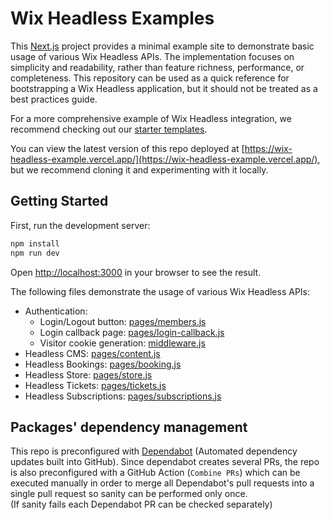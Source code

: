 # Wix Headless Examples

This [Next.js](https://nextjs.org/) project provides a minimal example site to demonstrate basic usage of various Wix Headless APIs. The implementation focuses on simplicity and readability, rather than feature richness, performance, or completeness. This repository can be used as a quick reference for bootstrapping a Wix Headless application, but it should not be treated as a best practices guide.

For a more comprehensive example of Wix Headless integration, we recommend checking out our [starter templates](https://www.wix.com/developers/headless/templates).

You can view the latest version of this repo deployed at [https://wix-headless-example.vercel.app/](https://wix-headless-example.vercel.app/), but we recommend cloning it and experimenting with it locally.

## Getting Started

First, run the development server:

```bash
npm install
npm run dev
```

Open [http://localhost:3000](http://localhost:3000) in your browser to see the result.

The following files demonstrate the usage of various Wix Headless APIs:

* Authentication: 
  * Login/Logout button: [pages/members.js](./pages/members.js)
  * Login callback page: [pages/login-callback.js](./pages/login-callback.js)
  * Visitor cookie generation: [middleware.js](./middleware.js)
* Headless CMS: [pages/content.js](./pages/content.js)
* Headless Bookings: [pages/booking.js](./pages/booking.js)
* Headless Store: [pages/store.js](./pages/store.js)
* Headless Tickets: [pages/tickets.js](./pages/tickets.js)
* Headless Subscriptions: [pages/subscriptions.js](./pages/subscriptions.js)

## Packages' dependency management

This repo is preconfigured with [Dependabot](https://docs.github.com/en/code-security/dependabot) (Automated dependency updates built into GitHub).
Since dependabot creates several PRs, the repo is also preconfigured with a GitHub Action (`Combine PRs`) which can be executed manually in order to merge all Dependabot's pull requests into a single pull request so sanity can be performed only once.
<br>(If sanity fails each Dependabot PR can be checked separately)
